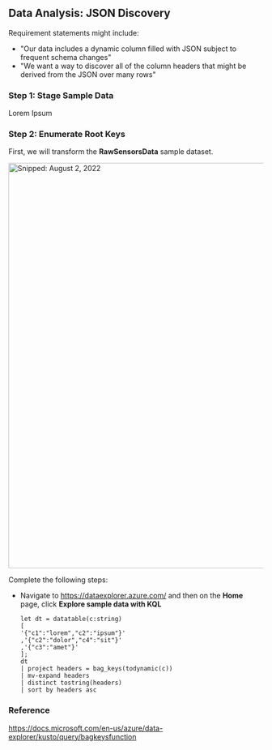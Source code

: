 ## Data Analysis: JSON Discovery

Requirement statements might include:

* "Our data includes a dynamic column filled with JSON subject to frequent schema changes"
* "We want a way to discover all of the column headers that might be derived from the JSON over many rows"

### Step 1: Stage Sample Data

Lorem Ipsum

### Step 2: Enumerate Root Keys

First, we will transform the **RawSensorsData** sample dataset.

  <img src="https://user-images.githubusercontent.com/44923999/182669711-cfb91e83-c71f-490d-887c-d5b54156a212.png" width="800" title="Snipped: August 2, 2022" />

Complete the following steps:

* Navigate to https://dataexplorer.azure.com/ and then on the **Home** page, click **Explore sample data with KQL**

  ```
  let dt = datatable(c:string)
  [
  '{"c1":"lorem","c2":"ipsum"}'
  ,'{"c2":"dolor","c4":"sit"}'
  ,'{"c3":"amet"}'
  ];
  dt
  | project headers = bag_keys(todynamic(c))
  | mv-expand headers
  | distinct tostring(headers)
  | sort by headers asc
  ```

### Reference
https://docs.microsoft.com/en-us/azure/data-explorer/kusto/query/bagkeysfunction
